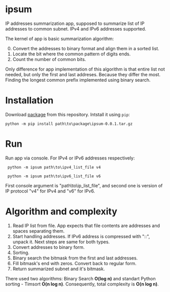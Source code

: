 # ipsum
 IP addresses summarization app, supposed to summarize list of IP addresses to common subnet.
 IPv4 and IPv6 addresses supported.

 The kernel of app is basic summarization algorithm: 
 
 0. Convert the addresses to binary format and align them in a sorted list.
 1. Locate the bit where the common pattern of digits ends.
 2. Count the number of common bits.
 
 Only difference for app implementation of this algorithm is that entire list not needed,
 but only the first and last addreses. Because they differ the most.
 Finding the longest common prefix implemented using binary search.

# Installation
 
 Download [package](https://github.com/koryab/ipsum/blob/main/dist/ipsum-0.0.1.tar.gz) from this repository.
 Intstall it using `pip`:
 
 ```console
 python -m pip install path\to\package\ipsum-0.0.1.tar.gz
 ```

# Run
 Run app via console.
 For IPv4 or IPv6 addresses respectively:

 ```console
  python -m ipsum path\to\ipv4_list_file v4

  python -m ipsum path\to\ipv6_list_file v6
 ```
 First console argument is "path\to\ip_list_file", and second one is version of IP protocol "v4" for IPv4 and "v6" for IPv6.

 # Algorithm and complexity  
 
 1. Read IP list from file. App expects that file contents are addresses and spaces separating them.
 2. Start handling addresses. If IPv6 address is compressed with "::", unpack it. Next steps are same for both types.
 3. Convert addresses to binary form.
 4. Sorting.
 5. Binary search the bitmask from the first and last addresses. 
 6. Fill bitmask's end with zeros. Convert back to regular form.
 7. Return summarized subnet and it's bitmask.

 There used two algorithms: Binary Search **O(log n)** and standart Python sorting - Timsort **O(n log n)**.
 Consequently, total complexity is **O(n log n)**.
